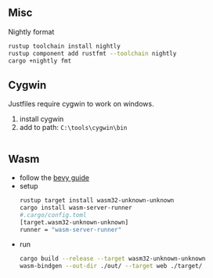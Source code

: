 ## Misc

Nightly format
```sh
rustup toolchain install nightly
rustup component add rustfmt --toolchain nightly
cargo +nightly fmt
```

## Cygwin

Justfiles require cygwin to work on windows.
1. install cygwin
2. add to path: `C:\tools\cygwin\bin`
```

```

## Wasm

- follow the [bevy guide](https://bevy-cheatbook.github.io/platforms/wasm.html)
- setup
	```sh
	rustup target install wasm32-unknown-unknown
	cargo install wasm-server-runner
	#.cargo/config.toml
	[target.wasm32-unknown-unknown]
	runner = "wasm-server-runner"
	```
- run
	```sh
	cargo build --release --target wasm32-unknown-unknown
	wasm-bindgen --out-dir ./out/ --target web ./target/
	```